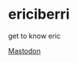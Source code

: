 # ericiberri
get to know eric

<a rel="me" href="https://mastodon.online/@grimace9257">Mastodon</a>
